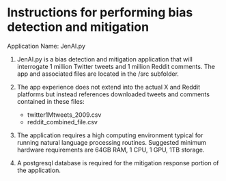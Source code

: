 # Instructions for performing bias detection and mitigation 
Application Name: JenAI.py

1. JenAI.py is a bias detection and mitigation application that will interrogate 1 million Twitter tweets and 1 million Reddit comments. The app and associated files are located in the /src subfolder.

2. The app experience does not extend into the actual X and Reddit platforms but instead references downloaded tweets and comments contained in these files:
   - twitter1Mtweets_2009.csv
   - reddit_combined_file.csv
  
3. The application requires a high computing environment typical for running natural language processing routines. Suggested minimum hardware requirements are 64GB RAM, 1 CPU, 1 GPU, 1TB storage.

4. A postgresql database is required for the mitigation response portion of the application.
